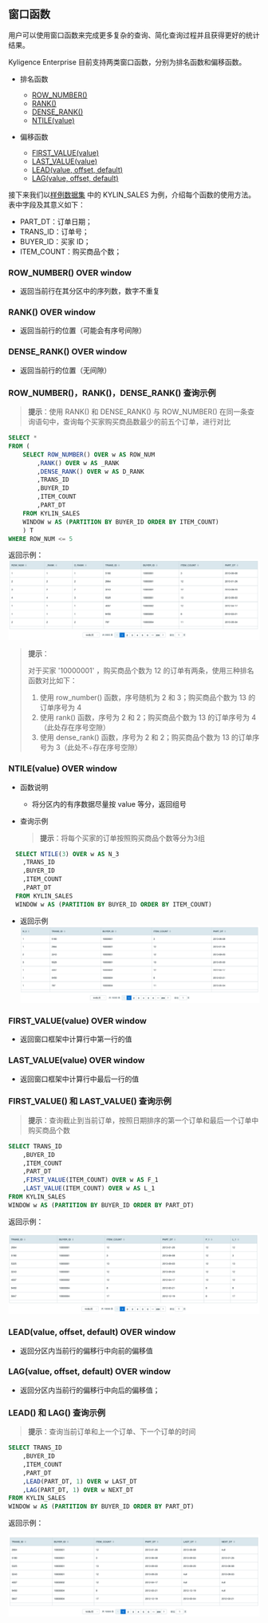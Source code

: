 ## 窗口函数
用户可以使用窗口函数来完成更多复杂的查询、简化查询过程并且获得更好的统计结果。

Kyligence Enterprise 目前支持两类窗口函数，分别为排名函数和偏移函数。


- 排名函数

  - [ROW_NUMBER()](#ROW_NUMBER()-OVER-window)
  - [RANK()](#RANK()-OVER-window)
  - [DENSE_RANK()](#DENSE_RANK()-OVER-window)
  - [NTILE(value)](#NTILE(value)-OVER-window)

- 偏移函数

  - [FIRST_VALUE(value)](#FIRST_VALUE(value)-OVER-window)
  - [LAST_VALUE(value)](#LAST_VALUE(value)-OVER-window)
  - [LEAD(value, offset, default)](#LEAD(value,-offset,-default)-OVER-window)
  - [LAG(value, offset, default)](#LAG(value,-offset,-default)-OVER-window)



接下来我们以[样例数据集](../../../appendix/sample_dataset.cn.md) 中的 KYLIN_SALES 为例，介绍每个函数的使用方法。表中字段及其意义如下：

- PART_DT：订单日期；
- TRANS_ID：订单号；
- BUYER_ID：买家 ID；
- ITEM_COUNT：购买商品个数；



### ROW_NUMBER() OVER window

- 返回当前行在其分区中的序列数，数字不重复

### RANK() OVER window

- 返回当前行的位置（可能会有序号间隙）

### DENSE_RANK() OVER window

- 返回当前行的位置（无间隙）



### ROW_NUMBER()，RANK()，DENSE_RANK() 查询示例

> **提示**：使用 RANK() 和 DENSE_RANK() 与 ROW_NUMBER() 在同一条查询语句中，查询每个买家购买商品数最少的前五个订单，进行对比
```SQL
SELECT *
FROM (
	SELECT ROW_NUMBER() OVER w AS ROW_NUM
		,RANK() OVER w AS _RANK
		,DENSE_RANK() OVER w AS D_RANK
		,TRANS_ID
		,BUYER_ID
		,ITEM_COUNT
		,PART_DT
	FROM KYLIN_SALES 
    WINDOW w AS (PARTITION BY BUYER_ID ORDER BY ITEM_COUNT)
	) T
WHERE ROW_NUM <= 5
```

返回示例：
![](images/rank_and_drank_cn.png)

> **提示**：
>
> 对于买家 '10000001' ，购买商品个数为 12 的订单有两条，使用三种排名函数对比如下：
> 1. 使用 row_number() 函数，序号随机为 2 和 3；购买商品个数为 13 的订单序号为 4
> 2. 使用 rank() 函数，序号为 2 和 2；购买商品个数为 13 的订单序号为 4（此处存在序号空隙）
> 3. 使用 dense_rank() 函数，序号为 2 和 2；购买商品个数为 13 的订单序号为 3（此处不÷存在序号空隙）




### NTILE(value) OVER window

- 函数说明

  - 将分区内的有序数据尽量按 value 等分，返回组号
- 查询示例
  > **提示**：将每个买家的订单按照购买商品个数等分为3组
  

```SQL
  SELECT NTILE(3) OVER w AS N_3
    ,TRANS_ID
    ,BUYER_ID
    ,ITEM_COUNT
    ,PART_DT
  FROM KYLIN_SALES
  WINDOW w AS (PARTITION BY BUYER_ID ORDER BY ITEM_COUNT)
```

- 返回示例
  ![](images/ntile_cn.png)



### FIRST_VALUE(value) OVER window
- 返回窗口框架中计算行中第一行的值


### LAST_VALUE(value) OVER window
- 返回窗口框架中计算行中最后一行的值 


### FIRST_VALUE() 和 LAST_VALUE() 查询示例
> **提示**：查询截止到当前订单，按照日期排序的第一个订单和最后一个订单中购买商品个数

```SQL
SELECT TRANS_ID
	,BUYER_ID
	,ITEM_COUNT
	,PART_DT
	,FIRST_VALUE(ITEM_COUNT) OVER w AS F_1
	,LAST_VALUE(ITEM_COUNT) OVER w AS L_1
FROM KYLIN_SALES 
WINDOW w AS (PARTITION BY BUYER_ID ORDER BY PART_DT)
```

返回示例：

![](images/first_last_value_cn.png)



### LEAD(value, offset, default) OVER window
- 返回分区内当前行的偏移行中向前的偏移值

### LAG(value, offset, default) OVER window
- 返回分区内当前行的偏移行中向后的偏移值；


### LEAD() 和 LAG() 查询示例
> **提示**：查询当前订单和上一个订单、下一个订单的时间

```SQL
SELECT TRANS_ID
	,BUYER_ID
	,ITEM_COUNT
	,PART_DT
	,LEAD(PART_DT, 1) OVER w LAST_DT
	,LAG(PART_DT, 1) OVER w NEXT_DT
FROM KYLIN_SALES 
WINDOW w AS (PARTITION BY BUYER_ID ORDER BY PART_DT)
```

返回示例：

![](images/lead_lag_cn.png)

